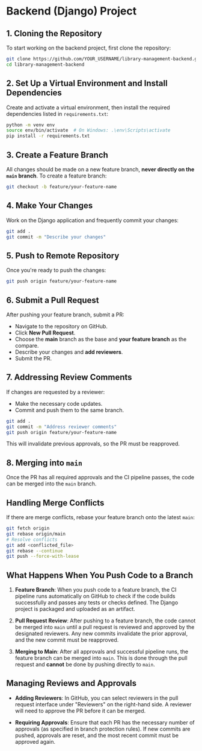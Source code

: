 
# Backend (Django) Project

## 1. Cloning the Repository
To start working on the backend project, first clone the repository:

```bash
git clone https://github.com/YOUR_USERNAME/library-management-backend.git
cd library-management-backend
```

## 2. Set Up a Virtual Environment and Install Dependencies
Create and activate a virtual environment, then install the required dependencies listed in `requirements.txt`:

```bash
python -m venv env
source env/bin/activate  # On Windows: .\env\Scripts\activate
pip install -r requirements.txt
```

## 3. Create a Feature Branch
All changes should be made on a new feature branch, **never directly on the `main` branch**. To create a feature branch:

```bash
git checkout -b feature/your-feature-name
```

## 4. Make Your Changes
Work on the Django application and frequently commit your changes:

```bash
git add .
git commit -m "Describe your changes"
```

## 5. Push to Remote Repository
Once you're ready to push the changes:

```bash
git push origin feature/your-feature-name
```

## 6. Submit a Pull Request
After pushing your feature branch, submit a PR:

- Navigate to the repository on GitHub.
- Click **New Pull Request**.
- Choose the **main** branch as the base and **your feature branch** as the compare.
- Describe your changes and **add reviewers**.
- Submit the PR.

## 7. Addressing Review Comments
If changes are requested by a reviewer:

- Make the necessary code updates.
- Commit and push them to the same branch.

```bash
git add .
git commit -m "Address reviewer comments"
git push origin feature/your-feature-name
```

This will invalidate previous approvals, so the PR must be reapproved.

## 8. Merging into `main`
Once the PR has all required approvals and the CI pipeline passes, the code can be merged into the `main` branch.

## Handling Merge Conflicts
If there are merge conflicts, rebase your feature branch onto the latest `main`:

```bash
git fetch origin
git rebase origin/main
# Resolve conflicts
git add <conflicted_file>
git rebase --continue
git push --force-with-lease
```

## What Happens When You Push Code to a Branch

1. **Feature Branch**: 
   When you push code to a feature branch, the CI pipeline runs automatically on GitHub to check if the code builds successfully and passes any tests or checks defined. The Django project is packaged and uploaded as an artifact.

2. **Pull Request Review**:
   After pushing to a feature branch, the code cannot be merged into `main` until a pull request is reviewed and approved by the designated reviewers. Any new commits invalidate the prior approval, and the new commit must be reapproved.

3. **Merging to Main**:
   After all approvals and successful pipeline runs, the feature branch can be merged into `main`. This is done through the pull request and **cannot** be done by pushing directly to `main`.

## Managing Reviews and Approvals

- **Adding Reviewers**: In GitHub, you can select reviewers in the pull request interface under "Reviewers" on the right-hand side. A reviewer will need to approve the PR before it can be merged.
  
- **Requiring Approvals**: Ensure that each PR has the necessary number of approvals (as specified in branch protection rules). If new commits are pushed, approvals are reset, and the most recent commit must be approved again.

